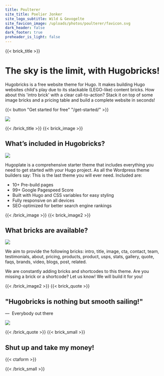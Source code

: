 ```yaml
---
title: Poulterer
site_title: Poelier Jonker
site_logo_subtitle: Wild & Gevogelte 
site_favicon_image: /uploads/photos/poulterer/favicon.svg
dark_header: false
dark_footer: true
preheader_is_light: false
---
```

{{< brick_title >}}
# The sky is the limit, with Hugobricks!

Hugobricks is a free website theme for Hugo. It makes building Hugo websites child's play due to its stackable (LEGO-like) content bricks. How about this 'intro brick' with a clear call-to-action? Stack it on top of some image bricks and a pricing table and build a complete website in seconds!

{{< button "Get started for free" "/get-started/" >}}

![](/uploads/photos/poulterer/1.jpg)

{{< /brick_title >}}
{{< brick_image >}}

## What’s included in Hugobricks?

![](/uploads/photos/poulterer/4.jpg)

Hugoplate is a comprehensive starter theme that includes everything you need to get started with your Hugo project. As all the Wordpress theme builders say: This is the last theme you will ever need. Included are:

- 10+ Pre-build pages
- 99+ Google Pagespeed Score
- Built with Hugo and CSS variables for easy styling
- Fully responsive on all devices
- SEO-optimized for better search engine rankings

{{< /brick_image >}}
{{< brick_image2 >}}

## What bricks are available?

![](/uploads/photos/poulterer/6.jpg)

We aim to provide the following bricks: intro, title, image, cta, contact, team, testimonials, about, pricing, products, product, usps, stats, gallery, quote, faqs, brands, video, blogs, post, related.

We are constantly adding bricks and shortcodes to this theme. Are you missing a brick or a shortcode? Let us know! We will build it for you!

{{< /brick_image2 >}}
{{< brick_quote >}}

## "Hugobricks is nothing but smooth sailing!"
— &nbsp;Everybody out there

![](/uploads/photos/poulterer/1.jpg)

{{< /brick_quote >}}
{{< brick_small >}}

## Shut up and take my money!

{{< ctaform >}}

{{< /brick_small >}}
